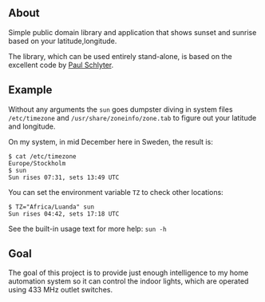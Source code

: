 About
-----

Simple public domain library and application that shows sunset and
sunrise based on your latitude,longitude.

The library, which can be used entirely stand-alone, is based on the
excellent code by [Paul Schlyter][].


Example
-------

Without any arguments the `sun` goes dumpster diving in system files
`/etc/timezone` and `/usr/share/zoneinfo/zone.tab` to figure out your
latitude and longitude.

On my system, in mid December here in Sweden, the result is:

```
$ cat /etc/timezone
Europe/Stockholm
$ sun
Sun rises 07:31, sets 13:49 UTC
```

You can set the environment variable `TZ` to check other locations:

```
$ TZ="Africa/Luanda" sun
Sun rises 04:42, sets 17:18 UTC
```

See the built-in usage text for more help: `sun -h`


Goal
----

The goal of this project is to provide just enough intelligence to
my home automation system so it can control the indoor lights, which
are operated using 433 MHz outlet switches.

[Paul Schlyter]: http://stjarnhimlen.se/

